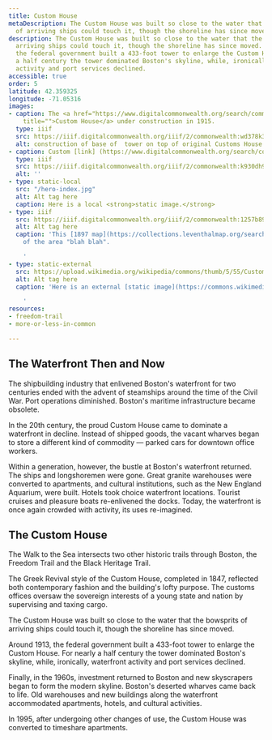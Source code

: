```yaml
---
title: Custom House
metaDescription: The Custom House was built so close to the water that the bowsprits
  of arriving ships could touch it, though the shoreline has since moved.
description: The Custom House was built so close to the water that the bowsprits of
  arriving ships could touch it, though the shoreline has since moved. Around 1913,
  the federal government built a 433-foot tower to enlarge the Custom House. For nearly
  a half century the tower dominated Boston's skyline, while, ironically, waterfront
  activity and port services declined.
accessible: true
order: 5
latitude: 42.359325
longitude: -71.05316
images:
- caption: The <a href="https://www.digitalcommonwealth.org/search/commonwealth:rr174n02h"
    title="">Custom House</a> under construction in 1915.
  type: iiif
  src: https://iiif.digitalcommonwealth.org/iiif/2/commonwealth:wd378k393
  alt: construction of base of  tower on top of original Customs House
- caption: Custom [link] (https://www.digitalcommonwealth.org/search/commonwealth:k930dh94z)
  type: iiif
  src: https://iiif.digitalcommonwealth.org/iiif/2/commonwealth:k930dh957
  alt: ''
- type: static-local
  src: "/hero-index.jpg"
  alt: Alt tag here
  caption: Here is a local <strong>static image.</strong>
- type: iiif
  src: https://iiif.digitalcommonwealth.org/iiif/2/commonwealth:1257b896v
  alt: Alt tag here
  caption: 'This [1897 map](https://collections.leventhalmap.org/search/commonwealth:1257b895k)
    of the area "blah blah".

    '
- type: static-external
  src: https://upload.wikimedia.org/wikipedia/commons/thumb/5/55/Custom_House_Tower%2C_Boston%2C_Mass_%28NYPL_b12647398-74363%29.tiff/lossy-page1-680px-Custom_House_Tower%2C_Boston%2C_Mass_%28NYPL_b12647398-74363%29.tiff.jpg
  alt: Alt tag here
  caption: 'Here is an external [static image](https://commons.wikimedia.org/wiki/File:Custom_House_Tower,_Boston,_Mass_(NYPL_b12647398-74363).tiff).

    '
resources:
- freedom-trail
- more-or-less-in-common

---
```

## The Waterfront Then and Now

The shipbuilding industry that enlivened Boston's waterfront for two centuries ended with the advent of steamships around the time of the Civil War. Port operations diminished. Boston's maritime infrastructure became obsolete.

In the 20th century, the proud Custom House came to dominate a waterfront in decline. Instead of shipped goods, the vacant wharves began to store a different kind of commodity — parked cars for downtown office workers.

Within a generation, however, the bustle at Boston's waterfront returned. The ships and longshoremen were gone. Great granite warehouses were converted to apartments, and cultural institutions, such as the New England Aquarium, were built. Hotels took choice waterfront locations. Tourist cruises and pleasure boats re-enlivened the docks. Today, the waterfront is once again crowded with activity, its uses re-imagined.

## The Custom House

The Walk to the Sea intersects two other historic trails through Boston, the Freedom Trail and the Black Heritage Trail.

The Greek Revival style of the Custom House, completed in 1847, reflected both contemporary fashion and the building's lofty purpose. The customs offices oversaw the sovereign interests of a young state and nation by supervising and taxing cargo.

The Custom House was built so close to the water that the bowsprits of arriving ships could touch it, though the shoreline has since moved.

Around 1913, the federal government built a 433-foot tower to enlarge the Custom House. For nearly a half century the tower dominated Boston's skyline, while, ironically, waterfront activity and port services declined.

Finally, in the 1960s, investment returned to Boston and new skyscrapers began to form the modern skyline. Boston's deserted wharves came back to life. Old warehouses and new buildings along the waterfront accommodated apartments, hotels, and cultural activities.

In 1995, after undergoing other changes of use, the Custom House was converted to timeshare apartments.
